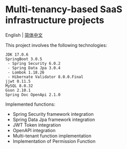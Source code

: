 # Multi-tenancy-based SaaS infrastructure projects

English | [简体中文](https://github.com/LuckyKuang/springboot-base-project/blob/master/README_CN.md)

This project involves the following technologies:

```
JDK 17.0.6
SpringBoot 3.0.5
 - Spring Security 6.0.2
 - Spring Data Jpa 3.0.4
 - Lombok 1.18.26
 - Hibernate Validator 8.0.0.Final
jjwt 0.11.5
MySQL 8.0.32
Gson 2.10.1
Spring Doc OpenApi 2.1.0
```

Implemented functions:

- Spring Security framework integration
- Spring Data Jpa framework integration
- JWT Token integration
- OpenAPI integration
- Multi-tenant function implementation
- Implementation of Permission Function